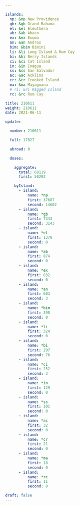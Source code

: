 ```yaml
---

islands:
  np: &np New Providence
  gb: &gb Grand Bahama
  el: &el Eleuthera
  ab: &ab Abaco
  ex: &ex Exuma
  an: &an Andros
  bim: &bim Bimini
  li: &li Long Island & Rum Cay
  bi: &bi Berry Islands
  ci: &ci Cat Island
  in: &in Inagua
  ss: &ss San Salvador
  ac: &ac Acklins
  cr: &cr Crooked Island
  ma: &ma Mayaguana
  # ri: &ri Ragged Island
  rc: &rc Rum Cay

title: 210611
weight: 210611
date: 2021-06-11

update:

  number: 210611

  full: 17827

  abroad: 0

  doses:

    aggregate:
      total: 68119 
      first: 50292

    byIsland:
      - island:
          name: *np
          first: 37687
          second: 14602
      - island:
          name: *gb
          first: 7343
          second: 3143
      - island:
          name: *el
          first: 1370
          second: 0
      - island:
          name: *ab
          first: 874
          second: 0
      - island:
          name: *ex
          first: 832
          second: 0
      - island:
          name: *an
          first: 603
          second: 3
      - island:
          name: *bim
          first: 398
          second: 0
      - island:
          name: *li
          first: 324
          second: 0
      - island:
          name: *bi
          first: 297
          second: 76
      - island:
          name: *ci
          first: 252
          second: 3
      - island:
          name: *in
          first: 129
          second: 0
      - island:
          name: *ss
          first: 101
          second: 0
      - island:
          name: *ac
          first: 32
          second: 0
      - island:
          name: *cr
          first: 21
          second: 0
      - island:
          name: *ma
          first: 18
          second: 0
      - island:
          name: *rc
          first: 11
          second: 0

draft: false
---
```


